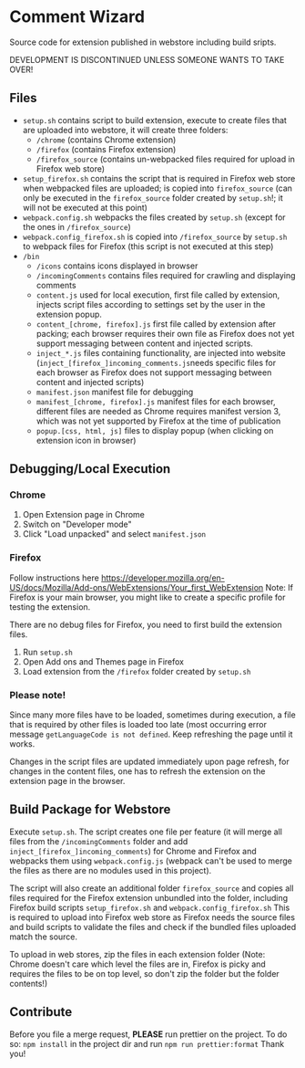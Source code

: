 # Comment Wizard

Source code for extension published in webstore including build sripts.

DEVELOPMENT IS DISCONTINUED UNLESS SOMEONE WANTS TO TAKE OVER!

## Files

- `setup.sh` contains script to build extension, execute to create files that are uploaded into webstore, it will create three folders:
  - `/chrome` (contains Chrome extension)
  - `/firefox` (contains Firefox extension)
  - `/firefox_source` (contains un-webpacked files required for upload in Firefox web store)
- `setup_firefox.sh` contains the script that is required in Firefox web store when webpacked files are uploaded; is copied into `firefox_source` (can only be executed in the `firefox_source` folder created by `setup.sh`!; it will not be executed at this point)
- `webpack.config.sh` webpacks the files created by `setup.sh` (except for the ones in `/firefox_source`)
- `webpack.config_firefox.sh` is copied into `/firefox_source` by `setup.sh` to webpack files for Firefox (this script is not executed at this step)
- `/bin`
  - `/icons` contains icons displayed in browser
  - `/incomingComments` contains files required for crawling and displaying comments
  - `content.js` used for local execution, first file called by extension, injects script files according to settings set by the user in the extension popup.
  - `content_[chrome, firefox].js` first file called by extension after packing; each browser requires their own file as Firefox does not yet support messaging between content and injected scripts.
  - `inject_*.js` files containing functionality, are injected into website (`inject_[firefox_]incoming_comments.js`needs specific files for each browser as Firefox does not support messaging between content and injected scripts)
  - `manifest.json` manifest file for debugging
  - `manifest_[chrome, firefox].js` manifest files for each browser, different files are needed as Chrome requires manifest version 3, which was not yet supported by Firefox at the time of publication
  - `popup.[css, html, js]` files to display popup (when clicking on extension icon in browser)

## Debugging/Local Execution

### Chrome

1. Open Extension page in Chrome
2. Switch on "Developer mode"
3. Click "Load unpacked" and select `manifest.json`

### Firefox

Follow instructions here https://developer.mozilla.org/en-US/docs/Mozilla/Add-ons/WebExtensions/Your_first_WebExtension
Note: If Firefox is your main browser, you might like to create a specific profile for testing the extension.

There are no debug files for Firefox, you need to first build the extension files.

1. Run `setup.sh`
2. Open Add ons and Themes page in Firefox
3. Load extension from the `/firefox` folder created by `setup.sh`

### Please note!

Since many more files have to be loaded, sometimes during execution, a file that is required by other files is loaded too late (most occurring error message `getLanguageCode is not defined`. Keep refreshing the page until it works.

Changes in the script files are updated immediately upon page refresh, for changes in the content files, one has to refresh the extension on the extension page in the browser.

## Build Package for Webstore

Execute `setup.sh`.
The script creates one file per feature (it will merge all files from the `/incomingComments` folder and add `inject_[firefox_]incoming_comments`) for Chrome and Firefox and webpacks them using `webpack.config.js` (webpack can't be used to merge the files as there are no modules used in this project).

The script will also create an additional folder `firefox_source` and copies all files required for the Firefox extension unbundled into the folder, including Firefox build scripts `setup_firefox.sh` and `webpack.config_firefox.sh`
This is required to upload into Firefox web store as Firefox needs the source files and build scripts to validate the files and check if the bundled files uploaded match the source.

To upload in web stores, zip the files in each extension folder (Note: Chrome doesn't care which level the files are in, Firefox is picky and requires the files to be on top level, so don't zip the folder but the folder contents!)

## Contribute

Before you file a merge request, **PLEASE** run prettier on the project.
To do so: 
`npm install` in the project dir and run `npm run prettier:format`
Thank you!